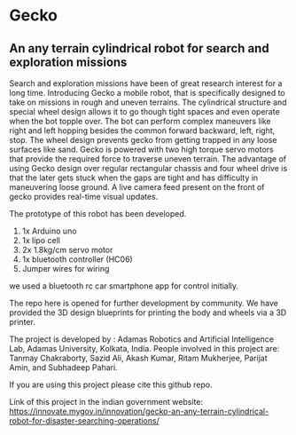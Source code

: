 # Gecko
## An any terrain cylindrical robot for search and exploration missions 

Search and exploration missions have been of great research interest for a long time. Introducing Gecko a mobile robot, that is specifically designed to take on missions in rough and uneven terrains. The cylindrical structure and special wheel design allows it to go though tight spaces and even operate when the bot topple over. The bot can perform complex maneuvers like right and left hopping besides the common forward backward, left, right, stop. The wheel design prevents gecko from getting trapped in any loose surfaces like sand. Gecko is powered with two high torque servo motors that provide the required force to traverse uneven terrain. The advantage of using Gecko design over regular rectangular chassis and four wheel drive is that the later gets stuck when the gaps are tight and has difficulty in maneuvering loose ground. A live camera feed present on the front of gecko provides real-time visual updates.

The prototype of this robot has been developed.

1. 1x Arduino uno
2. 1x lipo cell 
3. 2x 1.8kg/cm servo motor
4. 1x bluetooth controller (HC06)
5. Jumper wires for wiring

we used a bluetooth rc car smartphone app for control initially.


The repo here is opened for further development by community.
We have provided the 3D design blueprints for printing the body and wheels via a 3D printer. 

The project is developed by : Adamas Robotics and Artificial Intelligence Lab, Adamas University, Kolkata, India.
People involved in this project are: Tanmay Chakraborty, Sazid Ali, Akash Kumar, Ritam Mukherjee, Parijat Amin, and Subhadeep Pahari.

If you are using this project please cite this github repo.

Link of this project in the indian government website: 
https://innovate.mygov.in/innovation/gecko-an-any-terrain-cylindrical-robot-for-disaster-searching-operations/
